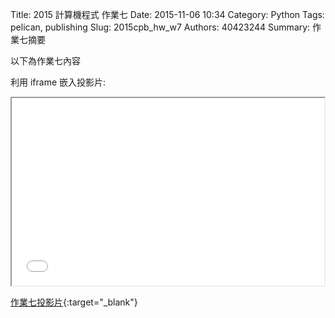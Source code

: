 Title: 2015 計算機程式 作業七
Date: 2015-11-06 10:34
Category: Python
Tags: pelican, publishing
Slug: 2015cpb_hw_w7
Authors: 40423244
Summary: 作業七摘要

以下為作業七內容

利用 iframe 嵌入投影片:

<iframe src="40423244_cp_w7_p.html" width="500" height="300"></iframe>

[作業七投影片](40423244_cp_w7_p.html){:target="_blank"}

